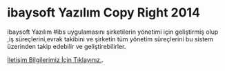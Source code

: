 # ibaysoft Yazılım Copy Right  2014

ibaysoft Yazılım #ibs uygulamasını şirketilerin yönetimi için geliştirmiş olup ,iş süreçlerini,evrak takibini ve şirketin tüm yönetim süreçlerini bu sistem üzerinden takip edebilir ve geliştirebilirler.

[İletişim Bilgilerimiz İçin Tıklayınız.](http://www.ibaysoft.com).
